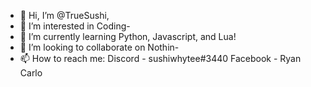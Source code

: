 - 👋 Hi, I’m @TrueSushi,
- 👀 I’m interested in Coding-
- 🌱 I’m currently learning Python, Javascript, and Lua!
- 💞️ I’m looking to collaborate on Nothin-
- 📫 How to reach me:
  Discord - sushiwhytee#3440
  Facebook - Ryan Carlo

<!---
TrueSushi/TrueSushi is a ✨ special ✨ repository because its `README.md` (this file) appears on your GitHub profile.
You can click the Preview link to take a look at your changes.
--->
